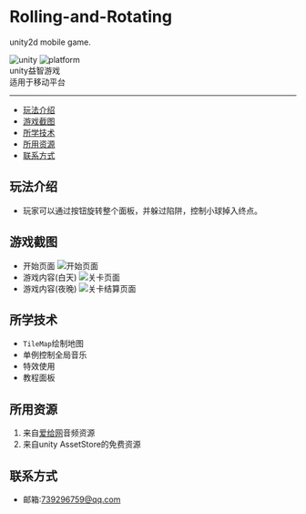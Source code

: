# Rolling-and-Rotating
unity2d mobile game.

![unity](https://img.shields.io/badge/unity-v2019.2.0b6-orange.svg)
![platform](https://img.shields.io/badge/platform-Android%2FiPhone-green.svg)
<br>
unity益智游戏<br>
适用于移动平台
<hr>

- [玩法介绍](#玩法介绍)
- [游戏截图](#游戏截图)
- [所学技术](#所学技术)
- [所用资源](#所用资源)
- [联系方式](#联系方式)

## 玩法介绍
- 玩家可以通过按钮旋转整个面板，并躲过陷阱，控制小球掉入终点。

## 游戏截图
- 开始页面
![开始页面](screenshot/1.png "开始页面") 
- 游戏内容(白天)
![关卡页面](screenshot/2.png "关卡页面") 
- 游戏内容(夜晚)
![关卡结算页面](screenshot/3.png "关卡结算页面") 


## 所学技术
- `TileMap`绘制地图
- 单例控制全局音乐
- 特效使用
- 教程面板


## 所用资源
1. 来自[爱给网](http://www.aigei.com/)音频资源
2. 来自unity AssetStore的免费资源

## 联系方式
- 邮箱:739296759@qq.com

